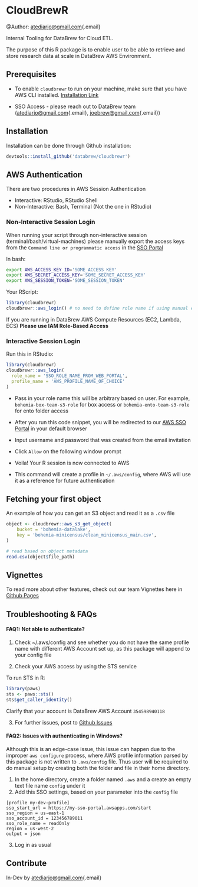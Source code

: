 # CloudBrewR

@Author: [atediarjo\@gmail.com](mailto:atediarjo@gmail.com){.email}

Internal Tooling for DataBrew for Cloud ETL.

The purpose of this R package is to enable user to be able to retrieve and store research data at scale in DataBrew AWS Environment.

## Prerequisites

-   To enable `cloudbrewr` to run on your machine, make sure that you have AWS CLI installed. [Installation Link](https://docs.aws.amazon.com/cli/latest/userguide/getting-started-install.html)

-   SSO Access - please reach out to DataBrew team ([atediarjo\@gmail.com](mailto:atediarjo@gmail.com){.email}, [joebrew\@gmail.com](mailto:joebrew@gmail.com){.email})

## Installation

Installation can be done through Github installation:

``` r
devtools::install_github('databrew/cloudbrewr')
```

## AWS Authentication

There are two procedures in AWS Session Authentication

- Interactive: RStudio, RStudio Shell
- Non-Interactive: Bash, Terminal (Not the one in RStudio)

### Non-Interactive Session Login
When running your script through non-interactive session (terminal/bash/virtual-machines) please manually export the access keys from the `Command line or programmatic access` in the [SSO Portal](https://databrewllc.awsapps.com/start/#/)

In bash:
```bash
export AWS_ACCESS_KEY_ID='SOME_ACCESS_KEY'
export AWS_SECRET_ACCESS_KEY='SOME_SECRET_ACCESS_KEY'
export AWS_SESSION_TOKEN='SOME_SESSION_TOKEN'
```

Your RScript:
```r
library(cloudbrewr)
cloudbrewr::aws_login() # no need to define role name if using manual export
```

If you are running in DataBrew AWS Compute Resources (EC2, Lambda, ECS) **Please use IAM Role-Based Access**

### Interactive Session Login

Run this in RStudio:
``` r
library(cloudbrewr)
cloudbrewr::aws_login(
  role_name = 'SSO_ROLE_NAME_FROM_WEB_PORTAL',
  profile_name = 'AWS_PROFILE_NAME_OF_CHOICE'
)
```
-   Pass in your role name this will be arbitrary based on user. For example, `bohemia-box-team-s3-role` for box access or `bohemia-ento-team-s3-role` for ento folder access

-   After you run this code snippet, you will be redirected to our [AWS SSO Portal](https://databrewllc.awsapps.com/start/#/) in your default browser

-   Input username and password that was created from the email invitation

-   Click `Allow` on the following window prompt

-   Voila! Your R session is now connected to AWS

-   This command will create a profile in `~/.aws/config`, where AWS will use it as a reference for future authentication

## Fetching your first object

An example of how you can get an S3 object and read it as a `.csv` file

``` r
object <- cloudbrewr::aws_s3_get_object(
    bucket = 'bohemia-datalake',
    key = 'bohemia-minicensus/clean_minicensus_main.csv',
)

# read based on object metadata
read.csv(object$file_path)
```

## Vignettes

To read more about other features, check out our team Vignettes here in [Github Pages](http://www.databrew.cc/cloudbrewr/)

## Troubleshooting & FAQs

#### FAQ1: Not able to authenticate?

1.  Check \~/.aws/config and see whether you do not have the same profile name with different AWS Account set up, as this package will append to your config file

2.  Check your AWS access by using the STS service

To run STS in R:

``` r
library(paws)
sts <- paws::sts()
sts$get_caller_identity()
```

Clarify that your account is DataBrew AWS Account `354598940118`

3. For further issues, post to [Github Issues](https://github.com/databrew/cloudbrewr/issues)


#### FAQ2: Issues with authenticating in Windows?

Although this is an edge-case issue, this issue can happen due to the improper `aws configure` process, where AWS profile information parsed by this package is not written to `.aws/config` file. Thus user will be required to do manual setup by creating both the folder and file in their home directory.

1. In the home directory, create a folder named `.aws` and a create an empty text file name `config` under it
2. Add this SSO settings, based on your parameter into the `config` file
```
[profile my-dev-profile]
sso_start_url = https://my-sso-portal.awsapps.com/start
sso_region = us-east-1
sso_account_id = 123456789011
sso_role_name = readOnly
region = us-west-2
output = json
```
3. Log in as usual


## Contribute

In-Dev by [atediarjo\@gmail.com](mailto:atediarjo@gmail.com){.email}
